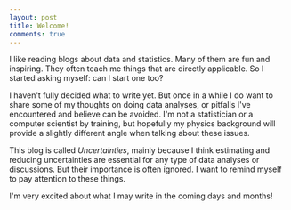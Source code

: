 ```yaml
---
layout: post
title: Welcome!
comments: true
---
```


I like reading blogs about data and statistics. Many of them are fun and inspiring. They often teach me things that are directly applicable. So I started asking myself: can I start one too?

I haven't fully decided what to write yet. But once in a while I do want to share some of my thoughts on doing data analyses, or pitfalls I've encountered and believe can be avoided. I'm not a statistician or a computer scientist by training, but hopefully my physics background will provide a slightly different angle when talking about these issues.

This blog is called *Uncertainties*, mainly because I think estimating and reducing uncertainties are essential for any type of data analyses or discussions. But their importance is often ignored. I want to remind myself to pay attention to these things.

I'm very excited about what I may write in the coming days and months!
